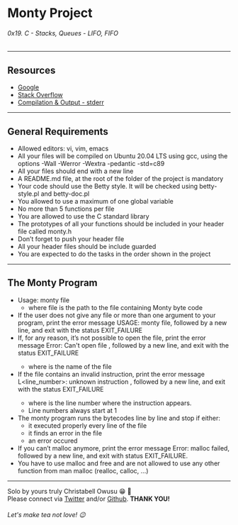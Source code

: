 # Monty Project

###### 0x19. C - Stacks, Queues - LIFO, FIFO

---------------

## Resources

- [Google](https://www.google.com/search?q=stack+and+queue&sxsrf=ALiCzsYkWib2UHFE92xLbnBlEfVlyb8LGA%3A1655416759690&source=hp&ei=t6erYqquJuKqlQeB9a-QCA&iflsig=AJiK0e8AAAAAYqu1x5Bkm4UTyTcQA_nbPmg6ULh0IsLs&ved=0ahUKEwjq5ab_-7L4AhViVeUKHYH6C4IQ4dUDCAc&uact=5&oq=stack+and+queue&gs_lcp=Cgdnd3Mtd2l6EAMyBAgAEEMyBQgAEIAEMgUIABCABDIFCAAQgAQyBQgAEIAEMgUIABCABDIFCAAQgAQyBQgAEIAEMgUIABCABDIFCAAQgARQAFgAYNMDaABwAHgAgAH4AYgB-AGSAQMyLTGYAQDAAQE&sclient=gws-wiz)
- [Stack Overflow](https://stackoverflow.com/questions/1433204/how-do-i-use-extern-to-share-variables-between-source-files)
- [Compilation & Output - stderr](https://github.com/sickill/stderred)

----------------

## General Requirements

- Allowed editors: vi, vim, emacs
- All your files will be compiled on Ubuntu 20.04 LTS using gcc, using the options -Wall -Werror -Wextra -pedantic -std=c89
- All your files should end with a new line
- A README.md file, at the root of the folder of the project is mandatory
- Your code should use the Betty style. It will be checked using betty-style.pl and betty-doc.pl
- You allowed to use a maximum of one global variable
- No more than 5 functions per file
- You are allowed to use the C standard library
- The prototypes of all your functions should be included in your header file called monty.h
- Don’t forget to push your header file
- All your header files should be include guarded
- You are expected to do the tasks in the order shown in the project

------------------

## The Monty Program

- Usage: monty file
	- where file is the path to the file containing Monty byte code
- If the user does not give any file or more than one argument to your program, print the error message USAGE: monty file, followed by a new line, and exit with the status EXIT_FAILURE
- If, for any reason, it’s not possible to open the file, print the error message Error: Can't open file <file>, followed by a new line, and exit with the status EXIT_FAILURE
	- where <file> is the name of the file
- If the file contains an invalid instruction, print the error message L<line_number>: unknown instruction <opcode>, followed by a new line, and exit with the status EXIT_FAILURE
	- where is the line number where the instruction appears.
	- Line numbers always start at 1
- The monty program runs the bytecodes line by line and stop if either:
	- it executed properly every line of the file
	- it finds an error in the file
	- an error occured
- If you can’t malloc anymore, print the error message Error: malloc failed, followed by a new line, and exit with status EXIT_FAILURE.
- You have to use malloc and free and are not allowed to use any other function from man malloc (realloc, calloc, …)

------------------

Solo by yours truly Christabell Owusu :grin: :see_no_evil: <br />
Please connect via [Twitter](https://twitter.com/berla_sterling) and/or [Github](https://github.com/Berl-lin). **THANK YOU!**

###### Let's make tea not love! :wink:

